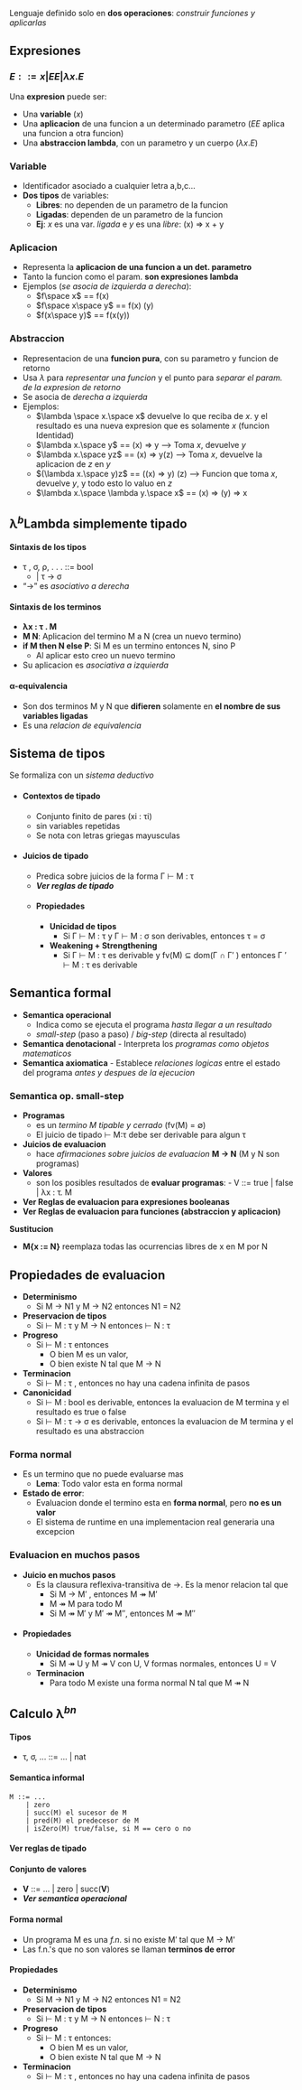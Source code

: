 Lenguaje definido solo en **dos operaciones**: _construir funciones y aplicarlas_

## Expresiones
### $E ::= x | E E | \lambda x.E$ 
Una **expresion** puede ser:
- Una **variable** ($x$)
- Una **aplicacion** de una funcion a un determinado parametro ($E E$ aplica una funcion a otra funcion)
- Una **abstraccion lambda**, con un parametro y un cuerpo ($\lambda x.E$)
### Variable
- Identificador asociado a cualquier letra a,b,c...
- **Dos tipos** de variables:
	- **Libres**: no dependen de un parametro de la funcion
	- **Ligadas**: dependen de un parametro de la funcion
	- **Ej**: $x$ es una var. _ligada_ e $y$ es una _libre_: (x) => x + y
### Aplicacion
- Representa la **aplicacion de una funcion a un det. parametro**
- Tanto la funcion como el param. **son expresiones lambda**
- Ejemplos (_se asocia de izquierda a derecha_): 
	- $f\space x$ == f(x)
	- $f\space x\space y$ == f(x) (y)
	- $f(x\space y)$ == f(x(y))
### Abstraccion
- Representacion de una **funcion pura**, con su parametro y funcion de retorno
- Usa $\lambda$ para _representar una funcion_ y el punto para _separar el param. de la expresion de retorno_
- Se asocia de _derecha a izquierda_
- Ejemplos: 
	- $\lambda \space x.\space x$ devuelve lo que reciba de $x.$ y el resultado es una nueva expresion que es solamente $x$ (funcion Identidad)
	- $\lambda x.\space y$ == (x) => y --> Toma $x$, devuelve $y$
	- $\lambda x.\space yz$ == (x) => y(z) --> Toma $x$, devuelve la aplicacion de $z$ en $y$
	- $(\lambda x.\space y)z$ == ((x) => y) (z) --> Funcion que toma $x$, devuelve $y$, y todo esto lo valuo en $z$
	- $\lambda x.\space \lambda y.\space x$ == (x) => (y) => x
## λ$^b$Lambda simplemente tipado
#### Sintaxis de los tipos
- τ , σ, ρ, . . . ::= bool
	- | τ → σ
- “→” es _asociativo a derecha_ 
#### Sintaxis de los terminos
- **λx : τ . M**
- **M N**: Aplicacion del termino M a N (crea un nuevo termino)
- **if M then N else P**: Si M es un termino entonces N, sino P
	- Al aplicar esto creo un nuevo termino
- Su aplicacion es _asociativa a izquierda_
#### α-equivalencia
- Son dos terminos M y N que **difieren** solamente en **el nombre de sus variables ligadas**
- Es una _relacion de equivalencia_
## Sistema de tipos
Se formaliza con un _sistema deductivo_
- #### Contextos de tipado
	- Conjunto finito de pares (xi : τi)
	- sin variables repetidas
	- Se nota con letras griegas mayusculas
- #### Juicios de tipado
	- Predica sobre juicios de la forma Γ ⊢ M : τ
	- ***Ver reglas de tipado***
	- #### Propiedades
		- **Unicidad de tipos**
			- Si Γ ⊢ M : τ y Γ ⊢ M : σ son derivables, entonces τ = σ
		- **Weakening + Strengthening**
			- Si Γ ⊢ M : τ es derivable y fv(M) ⊆ dom(Γ ∩ Γ′ ) entonces Γ ′ ⊢ M : τ es derivable
## Semantica formal
- **Semantica operacional**
	- Indica como se ejecuta el programa _hasta llegar a un resultado_
	- _small-step_ (paso a paso) / _big-step_ (directa al resultado)
- **Semantica denotacional**
		- Interpreta los _programas como objetos matematicos_
- **Semantica axiomatica**
		- Establece _relaciones logicas_ entre el estado del programa _antes y despues de la ejecucion_
### Semantica op. small-step
- **Programas**
	- es un _termino M tipable y cerrado_ (fv(M) = ∅)
	- El juicio de tipado ⊢ M:τ debe ser derivable para algun τ
- **Juicios de evaluacion**
	- hace _afirmaciones sobre juicios de evaluacion_ **M → N** (M y N son programas)
- **Valores**
	- son los posibles resultados de **evaluar programas**:
			- V ::= true | false | λx : τ. M
- **Ver Reglas de evaluacion para expresiones booleanas**
- **Ver Reglas de evaluacion para funciones (abstraccion y aplicacion)**
 
 **Sustitucion**
- **M{x := N}** reemplaza todas las ocurrencias libres de x en M por N
## Propiedades de evaluacion
- **Determinismo**
	- Si M → N1 y M → N2 entonces N1 = N2
- **Preservacion de tipos**
	- Si ⊢ M : τ y M → N entonces ⊢ N : τ
- **Progreso**
	- Si ⊢ M : τ entonces
		- O bien M es un valor, 
		- O bien existe N tal que M → N
- **Terminacion**
	- Si ⊢ M : τ , entonces no hay una cadena infinita de pasos
- **Canonicidad**
	- Si ⊢ M : bool es derivable, entonces la evaluacion de M termina y el resultado es true o false
	- Si ⊢ M : τ → σ es derivable, entonces la evaluacion de M termina y el resultado es una abstraccion
### Forma normal
- Es un termino que no puede evaluarse mas
	- **Lema**: Todo valor esta en forma normal
- **Estado de error**: 
	- Evaluacion donde el termino esta en **forma normal**, pero **no es un valor**
	- El sistema de runtime en una implementacion real generaria una excepcion
### Evaluacion en muchos pasos
-  **Juicio en muchos pasos**
	- Es la clausura reflexiva-transitiva de →. Es la menor relacion tal que
		- Si M → M′ , entonces M ↠ M′
		- M ↠ M para todo M
		- Si M ↠ M′ y M′ ↠ M′′, entonces M ↠ M′′
- #### Propiedades
	- **Unicidad de formas normales**
		- Si M ↠ U y M ↠ V con U, V formas normales, entonces U = V
	- **Terminacion**
		- Para todo M existe una forma normal N tal que M ↠ N
## Calculo λ$^{bn}$
#### Tipos
- τ, σ, ... ::= ... | nat
#### Semantica informal
```
M ::= ... 
	| zero
	| succ(M) el sucesor de M 
	| pred(M) el predecesor de M 
	| isZero(M) true/false, si M == cero o no
```
#### Ver reglas de tipado

#### Conjunto de valores
- **V** ::= ... | zero | succ(**V**)
- **_Ver semantica operacional_**
#### Forma normal
- Un programa M es una _f.n._ si no existe M′ tal que M → M'
- Las f.n.'s que no son valores se llaman **terminos de error**
#### Propiedades
- **Determinismo**
	- Si M → N1 y M → N2 entonces N1 = N2
- **Preservacion de tipos**
	- Si ⊢ M : τ y M → N entonces ⊢ N : τ
- **Progreso**
	- Si ⊢ M : τ entonces:
		- O bien M es un valor, 
		- O bien existe N tal que M → N
- **Terminacion**
	- Si ⊢ M : τ , entonces no hay una cadena infinita de pasos
